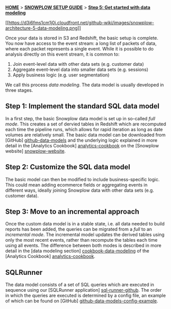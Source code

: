 <a name="top" />

[**HOME**](Home) > [**SNOWPLOW SETUP GUIDE**](Setting-up-Snowplow) > [**Step 5: Get started with data modeling**](getting-started-with-data-modeling)

[[https://d3i6fms1cm1j0i.cloudfront.net/github-wiki/images/snowplow-architecture-5-data-modeling.png]]

Once your data is stored in S3 and Redshift, the basic setup is complete. You now have access to the event stream: a long list of packets of data, where each packet represents a single event. While it is possible to do analysis directly on this event stream, it is common to:

1. Join event-level data with other data sets (e.g. customer data)
2. Aggregate event-level data into smaller data sets (e.g. sessions)
3. Apply business logic (e.g. user segmentation)

We call this process *data modeling*. The data model is usually developed in three stages.

## Step 1: Implement the standard SQL data model

In a first step, the basic Snowplow data model is set up in so-called *full mode*. This creates a set of dervied tables in Redshift which are recomputed each time the pipeline runs, which allows for rapid iteration as long as date volumes are relatively small. The basic data model can be downloaded from [GitHub] [github-data-models] and the underlying logic explained in more detail in the [Analytics Cookbook] [analytics-cookbook] on the [Snowplow website] [snowplow-website].

## Step 2: Customize the SQL data model

The basic model can then be modified to include business-specific logic. This could mean adding ecommerce fields or aggregating events in different ways, ideally joining Snowplow data with other data sets (e.g. customer data).

## Step 3: Move to an incremental approach

Once the custom data model is in a stable state, i.e. all data needed to build reports has been added, the queries can be migrated from a *full* to an *incremental mode*. The incremental model updates the derived tables using only the most recent events, rather than recompute the tables each time using all events. The difference between both modes is described in more detail in the [data modeling section] [cookbook-data-modeling] of the [Analytics Cookbook] [analytics-cookbook].

## SQLRunner

The data model consists of a set of SQL queries which are executed in sequence using our [SQLRunner application] [sql-runner-github]. The order in which the queries are executed is determined by a config file, an example of which can be found on [GitHub] [github-data-models-config-example].

[analytics-cookbook]: http://snowplowanalytics.com/analytics/index.html
[cookbook-data-modeling]: http://snowplowanalytics.com/analytics/event-dictionaries-and-data-models/data-modeling.html
[snowplow-website]: http://snowplowanalytics.com
[github-data-models]: https://github.com/snowplow/snowplow/tree/master/5-analytics/redshift-analytics/data-models/
[github-data-models-config-example]: https://github.com/snowplow/snowplow/tree/master/5-analytics/redshift-analytics/data-models/full-fragments/3-steps.yml
[sql-runner-github]: https://github.com/snowplow/sql-runner